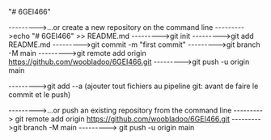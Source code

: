 "# 6GEI466" 

--------->…or create a new repository on the command line
  --------->echo "# 6GEI466" >> README.md
  --------->git init
  --------->git add README.md
  --------->git commit -m "first commit"
  --------->git branch -M main
  --------->git remote add origin https://github.com/woobladoo/6GEI466.git
  --------->git push -u origin main

--------->git add --a (ajouter tout fichiers au pipeline git: avant de faire le commit et le push)

--------->…or push an existing repository from the command line
 ---------> git remote add origin https://github.com/woobladoo/6GEI466.git
  --------->git branch -M main
--------->  git push -u origin main
